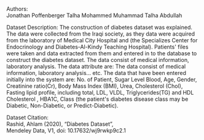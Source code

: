 Authors:\
Jonathan Poffenberger
Talha Mohammed
Muhammad Talha Abdullah 

Dataset Description:
The construction of diabetes dataset was explained. The data were collected from the Iraqi society, as they data were acquired from the laboratory of Medical City Hospital and (the Specializes Center for Endocrinology and Diabetes-Al-Kindy Teaching Hospital). Patients' files were taken and data extracted from them and entered in to the database to construct the diabetes dataset. The data consist of medical information, laboratory analysis. The data attribute are:
The data consist of medical information, laboratory analysis… etc. The data that have been entered initially into the system are: No. of Patient, Sugar Level Blood, Age, Gender, Creatinine ratio(Cr), Body Mass Index (BMI), Urea, Cholesterol (Chol), Fasting lipid profile, including total, LDL, VLDL, Triglycerides(TG) and HDL Cholesterol , HBA1C, Class (the patient's diabetes disease class may be Diabetic, Non-Diabetic, or Predict-Diabetic).

Dataset Citation:\
Rashid, Ahlam (2020), “Diabetes Dataset”,\
Mendeley Data, V1, doi: 10.17632/wj9rwkp9c2.1

